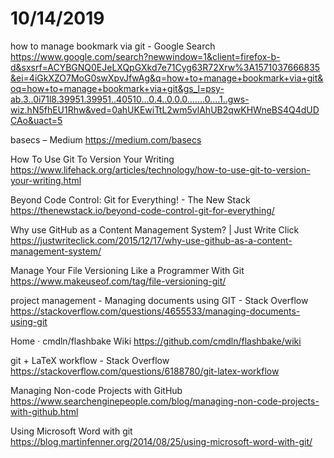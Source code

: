 # 10/14/2019

how to manage bookmark via git - Google Search
https://www.google.com/search?newwindow=1&client=firefox-b-d&sxsrf=ACYBGNQ0EJeLXQpGXkd7e71Cyg63R72Xrw%3A1571037666835&ei=4iGkXZO7MoG0swXpvJfwAg&q=how+to+manage+bookmark+via+git&oq=how+to+manage+bookmark+via+git&gs_l=psy-ab.3..0i71l8.39951.39951..40510...0.4..0.0.0.......0....1..gws-wiz.hN5fhEU1Rhw&ved=0ahUKEwiTtL2wm5vlAhUB2qwKHWneBS4Q4dUDCAo&uact=5

basecs – Medium
https://medium.com/basecs

How To Use Git To Version Your Writing
https://www.lifehack.org/articles/technology/how-to-use-git-to-version-your-writing.html

Beyond Code Control: Git for Everything! - The New Stack
https://thenewstack.io/beyond-code-control-git-for-everything/

Why use GitHub as a Content Management System? | Just Write Click
https://justwriteclick.com/2015/12/17/why-use-github-as-a-content-management-system/

Manage Your File Versioning Like a Programmer With Git
https://www.makeuseof.com/tag/file-versioning-git/

project management - Managing documents using GIT - Stack Overflow
https://stackoverflow.com/questions/4655533/managing-documents-using-git

Home · cmdln/flashbake Wiki
https://github.com/cmdln/flashbake/wiki

git + LaTeX workflow - Stack Overflow
https://stackoverflow.com/questions/6188780/git-latex-workflow

Managing Non-code Projects with GitHub
https://www.searchenginepeople.com/blog/managing-non-code-projects-with-github.html

Using Microsoft Word with git
https://blog.martinfenner.org/2014/08/25/using-microsoft-word-with-git/

